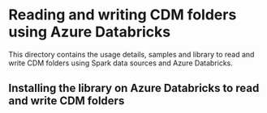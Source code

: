 # Reading and writing CDM folders using Azure Databricks

This directory contains the usage details, samples and library to read and write CDM folders using Spark data sources and Azure Databricks.

## Installing the library on Azure Databricks to read and write CDM folders  